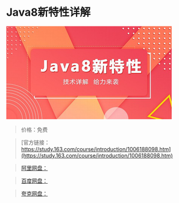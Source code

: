 # Java8新特性详解

![img](../../../assets/study163/free/3d372cc8-0e70-462a-aaf1-845c93f27a5b.jpg)

> 价格：免费

> [官方链接：https://study.163.com/course/introduction/1006188098.htm](https://study.163.com/course/introduction/1006188098.htm)

> [阿里网盘：]()

> [百度网盘：]()

> [夸克网盘：]()
